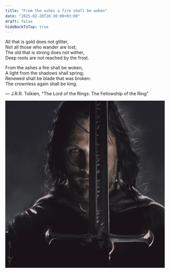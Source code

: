 ```yaml
---
title: "From the ashes a fire shall be woken"
date: "2025-02-28T20:30:00+03:00"
draft: false
hideBackToTop: true
---
```


All that is gold does not glitter,  
Not all those who wander are lost;  
The old that is strong does not wither,  
Deep roots are not reached by the frost.

From the ashes a fire shall be woken,  
A light from the shadows shall spring;  
Renewed shall be blade that was broken:  
The crownless again shall be king.

— J.R.R. Tolkien, "The Lord of the Rings: The Fellowship of the Ring"

<!-- Не всякое золото ярко блестит,
Не всякий скиталец — бродяга.
Глубокие корни мороз не убьет,
Не скиснет крепкая брага.

Пламя взовьется из пепла,
Клинок возрожденный блеснет,
И наследник, власти лишенный,
Корону вновь обретет! -->

![Aragorn](aragorn.jpg)
